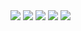 <img src="https://capsule-render.vercel.app/api?type=wave&color=auto&height=300&section=header&text=capsule%20render&fontSize=90" />
<img src="https://capsule-render.vercel.app/api?type=egg&color=auto&height=300&section=header&text=capsule%20render&fontSize=90" />
<img src="https://capsule-render.vercel.app/api?type=rect&color=auto&height=300&section=header&text=capsule%20render&fontSize=90" />
<img src="https://capsule-render.vercel.app/api?type=venom&color=auto&height=300&section=header&text=capsule%20render&fontSize=90" />
<img src="https://capsule-render.vercel.app/api?type=wave&color=auto&height=300&section=header&text=capsule%20render&fontSize=90" />

